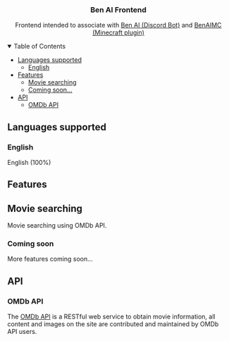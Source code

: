 <h3 align="center">Ben AI Frontend</h3>
<p align="center">Frontend intended to associate with <a target="_blank" rel="noopener noreferrer" href="https://github.com/Benwyw/Ben-AI">Ben AI (Discord Bot)</a> and <a target="_blank" rel="noopener noreferrer" href="https://github.com/Benwyw/BenAIMC">BenAIMC (Minecraft plugin)</a></p>


<!-- TABLE OF CONTENTS -->
<details open="open">
  <summary>Table of Contents</summary>
  <ul>
    <li>
      <a href="#languages">Languages supported</a>
      <ul>
        <li><a href="#English">English</a></li>
      </ul>
    </li>
    <li>
      <a href="#features">Features</a>
      <ul>
        <li><a href="#movie-searching">Movie searching</a></li>
        <li><a href="#coming-soon">Coming soon...</a></li>
      </ul>
    </li>
    <li>
      <a href="#api">API</a>
      <ul>
        <li><a href="#omdb-api">OMDb API</a></li>
      </ul>
    </li>
  </ul>
</details>


<!-- Languages supported -->
## Languages supported

### English
English (100%)


<!-- Features -->
## Features

## Movie searching
Movie searching using OMDb API.

### Coming soon
More features coming soon...


<!-- API -->
## API

### OMDb API
The <a target="_blank" rel="noopener noreferrer" href="https://www.omdbapi.com/">OMDb API</a> is a RESTful web service to obtain movie information, all content and images on the site are contributed and maintained by OMDb API users.
